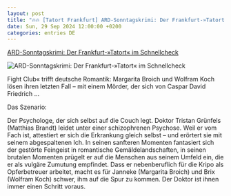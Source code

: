 ```yaml
---
layout: post
title: "🔥🔥 [Tatort Frankfurt] ARD-Sonntagskrimi: Der Frankfurt-»Tatort« im Schnellcheck"
date: Sun, 29 Sep 2024 12:00:00 +0200
categories: entries DE
---
```

[ARD-Sonntagskrimi: Der Frankfurt-»Tatort« im Schnellcheck](https://www.spiegel.de/kultur/tv/tatort-heute-aus-frankfurt-es-gruent-so-gruen-wenn-frankfurts-berge-bluehn-a-6dba3998-ca6f-4ada-86e3-c055b80db842)

![ARD-Sonntagskrimi: Der Frankfurt-»Tatort« im Schnellcheck](https://cdn.prod.www.spiegel.de/images/6e95c676-b60e-4c22-aa01-1d90b202516d_w1200_r1.778_fpx43.93_fpy54.84.jpg)

Fight Club« trifft deutsche Romantik: Margarita Broich und Wolfram Koch lösen ihren letzten Fall – mit einem Mörder, der sich von Caspar David Friedrich ...

Das Szenario:

Der Psychologe, der sich selbst auf die Couch legt. Doktor Tristan Grünfels (Matthias Brandt) leidet unter einer schizophrenen Psychose. Weil er vom Fach ist, attestiert er sich die Erkrankung gleich selbst – und erörtert sie mit seinem abgespaltenen Ich. In seinen sanfteren Momenten fantasiert sich der gestörte Feingeist in romantische Gemäldelandschaften, in seinen brutalen Momenten prügelt er auf die Menschen aus seinem Umfeld ein, die er als vulgäre Zumutung empfindet. Dass er nebenberuflich für die Kripo als Opferbetreuer arbeitet, macht es für Janneke (Margarita Broich) und Brix (Wolfram Koch) schwer, ihm auf die Spur zu kommen. Der Doktor ist ihnen immer einen Schritt voraus.


